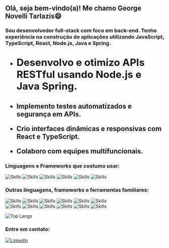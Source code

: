## Olá, seja bem-vindo(a)! Me chamo George Novelli Tarlazis😄 ##
### Sou desenvolvedor full-stack com foco em back-end. Tenho experiência na construção de aplicações utilizando JavaScript, TypeScript, React, Node.js, Java e Spring. ###
<div style="line-height: 1.2; font-size: 1.5em; font-weight: bold;">
  
- <p style="line-height: 1.2; font-size: 1.5em; font-weight: bold;> Desenvolvo e otimizo APIs RESTful usando Node.js e Java Spring.</p>

- <p style="line-height: 1.2; font-size: 1.8em; font-weight: bold;> Desenvolvo e otimizo APIs RESTful usando Node.js e Java Spring.</p>
  
- Implemento testes automatizados e segurança em APIs.
  
- Crio interfaces dinâmicas e responsivas com React e TypeScript.
  
- Colaboro com equipes multifuncionais.
</div>

### Linguagens e Frameworks que costumo usar: ### 
<p>
  <img src="https://img.shields.io/badge/JavaScript-F7DF1E?style=for-the-badge&logo=javascript&logoColor=black" alt="Skills"/>
  <img src="https://img.shields.io/badge/TypeScript-007ACC?style=for-the-badge&logo=typescript&logoColor=white" alt="Skills"/>
  <img src="https://img.shields.io/badge/React-20232A?style=for-the-badge&logo=react&logoColor=61DAFB" alt="Skills"/>
  <img src="https://img.shields.io/badge/Node.js-43853D?style=for-the-badge&logo=node.js&logoColor=white" alt="Skills"/>
  <img src="https://img.shields.io/badge/Java-ED8B00?style=for-the-badge&logo=openjdk&logoColor=white" alt="Skills"/>
  <img src="https://img.shields.io/badge/Spring-6DB33F?style=for-the-badge&logo=spring&logoColor=white" alt="Skills"/>
</p>

### Outras linguagens, frameworks e ferramentas familiares: ###
<p>
   <img src="https://img.shields.io/badge/html5-%23E34F26.svg?style=for-the-badge&logo=html5&logoColor=white" alt="Skills"/>
   <img src="https://img.shields.io/badge/css3-%231572B6.svg?style=for-the-badge&logo=css3&logoColor=white" alt="Skills"/>
   <img src="https://img.shields.io/badge/express.js-%23404d59.svg?style=for-the-badge&logo=express&logoColor=%2361DAFB" alt="Skills"/>
   <img src="https://img.shields.io/badge/Sequelize-52B0E7?style=for-the-badge&logo=Sequelize&logoColor=white" alt="Skills"/>
   <img src="https://img.shields.io/badge/Context--Api-000000?style=for-the-badge&logo=react" alt="Skills"/>
   <img src="https://img.shields.io/badge/-jest-%23C21325?style=for-the-badge&logo=jest&logoColor=white" alt="Skills"/>
   <br/>
   <img src="https://img.shields.io/badge/mysql-4479A1.svg?style=for-the-badge&logo=mysql&logoColor=white" alt="Skills"/>
   <img src="https://img.shields.io/badge/docker-%230db7ed.svg?style=for-the-badge&logo=docker&logoColor=white" alt="Skills"/>
   <img src="https://img.shields.io/badge/git-%23F05033.svg?style=for-the-badge&logo=git&logoColor=white" alt="Skills"/>
   <img src="https://img.shields.io/badge/github-%23121011.svg?style=for-the-badge&logo=github&logoColor=white" alt="Skills"/>
   <img src="https://img.shields.io/badge/Visual%20Studio%20Code-0078d7.svg?style=for-the-badge&logo=visual-studio-code&logoColor=white" alt="Skills"/>
   <img src="https://img.shields.io/badge/IntelliJIDEA-000000.svg?style=for-the-badge&logo=intellij-idea&logoColor=white" alt="Skills"/>
</p>

 ![Top Langs](https://github-readme-stats.vercel.app/api/top-langs/?username=johnovelli&layout=compact&size_weight=1.5&count_weight=1.5)
### Entre em contato: ###
[![LinkedIn](https://img.shields.io/badge/linkedin-%230077B5.svg?style=for-the-badge&logo=linkedin&logoColor=white)](https://www.linkedin.com/in/joh-novelli/)




